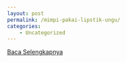 ```yaml
---
layout: post
permalink: /mimpi-pakai-lipstik-ungu/
categories:
    - Uncategorized
---
```


[Baca Selengkapnya](/06)